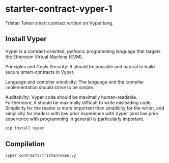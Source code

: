 # starter-contract-vyper-1
Tristan Token smart contract written on Vyper lang.

## Install Vyper

Vyper is a contract-oriented, pythonic programming language that targets the Ethereum Virtual Machine (EVM).

Principles and Goals
Security: It should be possible and natural to build secure smart-contracts in Vyper.

Language and compiler simplicity: The language and the compiler implementation should strive to be simple.

Auditability: Vyper code should be maximally human-readable. Furthermore, it should be maximally difficult to write misleading code. Simplicity for the reader is more important than simplicity for the writer, and simplicity for readers with low prior experience with Vyper (and low prior experience with programming in general) is particularly important.

```bash
pip install vyper
```

## Compilation

```bash
vyper contracts/TristanToken.vy
```
